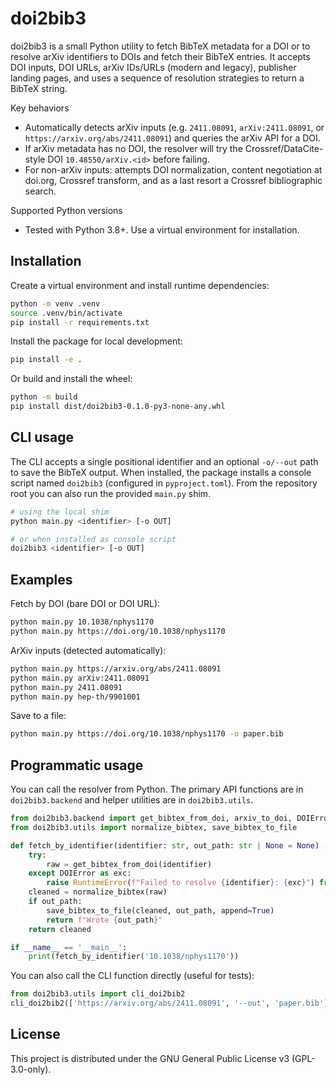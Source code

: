 # doi2bib3

doi2bib3 is a small Python utility to fetch BibTeX metadata for a DOI or to
resolve arXiv identifiers to DOIs and fetch their BibTeX entries. It accepts
DOI inputs, DOI URLs, arXiv IDs/URLs (modern and legacy), publisher landing
pages, and uses a sequence of resolution strategies to return a BibTeX string.

Key behaviors
- Automatically detects arXiv inputs (e.g. `2411.08091`, `arXiv:2411.08091`, or `https://arxiv.org/abs/2411.08091`) and queries the arXiv API for a DOI.
- If arXiv metadata has no DOI, the resolver will try the Crossref/DataCite-style DOI `10.48550/arXiv.<id>` before failing.
- For non-arXiv inputs: attempts DOI normalization, content negotiation at doi.org, Crossref transform, and as a last resort a Crossref bibliographic search.

Supported Python versions
- Tested with Python 3.8+. Use a virtual environment for installation.

Installation
------------

Create a virtual environment and install runtime dependencies:

```bash
python -m venv .venv
source .venv/bin/activate
pip install -r requirements.txt
```

Install the package for local development:

```bash
pip install -e .
```

Or build and install the wheel:

```bash
python -m build
pip install dist/doi2bib3-0.1.0-py3-none-any.whl
```

CLI usage
---------

The CLI accepts a single positional identifier and an optional `-o/--out`
path to save the BibTeX output. When installed, the package installs a console
script named `doi2bib3` (configured in `pyproject.toml`). From the repository
root you can also run the provided `main.py` shim.

```bash
# using the local shim
python main.py <identifier> [-o OUT]

# or when installed as console script
doi2bib3 <identifier> [-o OUT]
```

Examples
--------

Fetch by DOI (bare DOI or DOI URL):

```bash
python main.py 10.1038/nphys1170
python main.py https://doi.org/10.1038/nphys1170
```

ArXiv inputs (detected automatically):

```bash
python main.py https://arxiv.org/abs/2411.08091
python main.py arXiv:2411.08091
python main.py 2411.08091
python main.py hep-th/9901001
```

Save to a file:

```bash
python main.py https://doi.org/10.1038/nphys1170 -o paper.bib
```

Programmatic usage
------------------

You can call the resolver from Python. The primary API functions are in
`doi2bib3.backend` and helper utilities are in `doi2bib3.utils`.

```python
from doi2bib3.backend import get_bibtex_from_doi, arxiv_to_doi, DOIError
from doi2bib3.utils import normalize_bibtex, save_bibtex_to_file

def fetch_by_identifier(identifier: str, out_path: str | None = None) -> str:
	try:
		raw = get_bibtex_from_doi(identifier)
	except DOIError as exc:
		raise RuntimeError(f"Failed to resolve {identifier}: {exc}") from exc
	cleaned = normalize_bibtex(raw)
	if out_path:
		save_bibtex_to_file(cleaned, out_path, append=True)
		return f"Wrote {out_path}"
	return cleaned

if __name__ == '__main__':
	print(fetch_by_identifier('10.1038/nphys1170'))
```

You can also call the CLI function directly (useful for tests):

```python
from doi2bib3.utils import cli_doi2bib2
cli_doi2bib2(['https://arxiv.org/abs/2411.08091', '--out', 'paper.bib'])
```

License
-------
This project is distributed under the GNU General Public License v3 (GPL-3.0-only).
